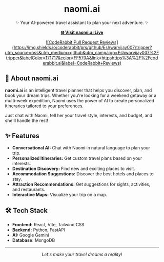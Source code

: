 <div align="center">
  <h1>naomi.ai</h1>
  <p>✨ Your AI-powered travel assistant to plan your next adventure. ✨</p>
  <p>
    <a href="https://noami-ai-248534326141.asia-south1.run.app"><strong>🌐 Visit naomi.ai Live</strong></a>
  </p>
  <a href="https://coderabbit.ai">
    ![CodeRabbit Pull Request Reviews](https://img.shields.io/coderabbit/prs/github/Eshwarvijay007/tripper?utm_source=oss&utm_medium=github&utm_campaign=Eshwarvijay007%2Ftripper&labelColor=171717&color=FF570A&link=httpshttps%3A%2F%2Fcoderabbit.ai&label=CodeRabbit+Reviews)
  </a>
</div>

## 🚀 About naomi.ai

**naomi.ai** is an intelligent travel planner that helps you discover, plan, and book your dream trips. Whether you're looking for a weekend getaway or a multi-week expedition, Naomi uses the power of AI to create personalized itineraries tailored to your preferences.

Just chat with Naomi, tell her your travel style, interests, and budget, and she'll handle the rest!

## ✨ Features

*   **Conversational AI:** Chat with Naomi in natural language to plan your trip.
*   **Personalized Itineraries:** Get custom travel plans based on your interests.
*   **Destination Discovery:** Find new and exciting places to visit.
*   **Accommodation Suggestions:** Discover the best hotels and places to stay.
*   **Attraction Recommendations:** Get suggestions for sights, activities, and restaurants.
*   **Interactive Maps:** Visualize your trip on a map.

## 🛠️ Tech Stack

*   **Frontend:** React, Vite, Tailwind CSS
*   **Backend:** Python, FastAPI
*   **AI:** Google Gemini
*   **Database:** MongoDB

---

<p align="center">
  <em>Let's make your travel dreams a reality!</em>
</p>
